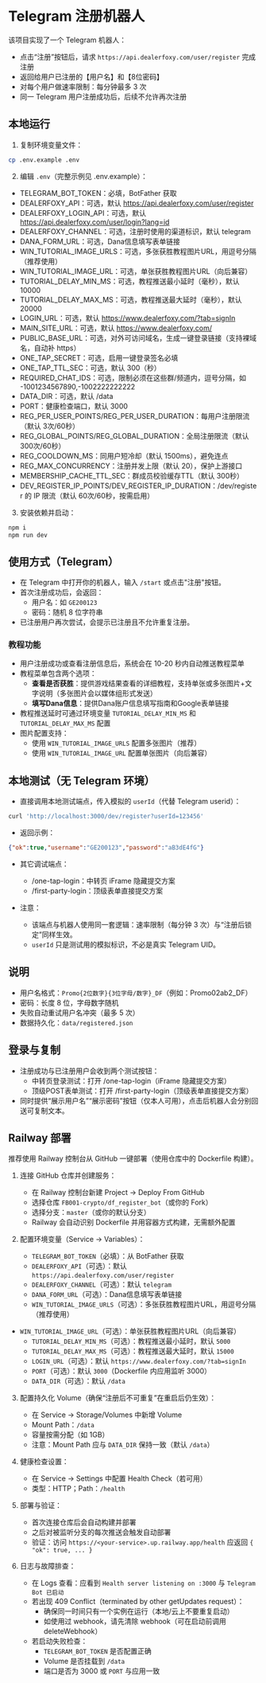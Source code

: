 # Telegram 注册机器人

该项目实现了一个 Telegram 机器人：
- 点击“注册”按钮后，请求 `https://api.dealerfoxy.com/user/register` 完成注册
- 返回给用户已注册的【用户名】和【8位密码】
- 对每个用户做速率限制：每分钟最多 3 次
- 同一 Telegram 用户注册成功后，后续不允许再次注册

## 本地运行

1. 复制环境变量文件：

```bash
cp .env.example .env
```

2. 编辑 `.env`（完整示例见 .env.example）：
- TELEGRAM_BOT_TOKEN：必填，BotFather 获取
- DEALERFOXY_API：可选，默认 https://api.dealerfoxy.com/user/register
- DEALERFOXY_LOGIN_API：可选，默认 https://api.dealerfoxy.com/user/login?lang=id
- DEALERFOXY_CHANNEL：可选，注册时使用的渠道标识，默认 telegram
- DANA_FORM_URL：可选，Dana信息填写表单链接
- WIN_TUTORIAL_IMAGE_URLS：可选，多张获胜教程图片URL，用逗号分隔（推荐使用）
- WIN_TUTORIAL_IMAGE_URL：可选，单张获胜教程图片URL（向后兼容）
- TUTORIAL_DELAY_MIN_MS：可选，教程推送最小延时（毫秒），默认 10000
- TUTORIAL_DELAY_MAX_MS：可选，教程推送最大延时（毫秒），默认 20000
- LOGIN_URL：可选，默认 https://www.dealerfoxy.com/?tab=signIn
- MAIN_SITE_URL：可选，默认 https://www.dealerfoxy.com/
- PUBLIC_BASE_URL：可选，对外可访问域名，生成一键登录链接（支持裸域名，自动补 https）
- ONE_TAP_SECRET：可选，启用一键登录签名必填
- ONE_TAP_TTL_SEC：可选，默认 300（秒）
- REQUIRED_CHAT_IDS：可选，限制必须在这些群/频道内，逗号分隔，如 -1001234567890,-1002222222222
- DATA_DIR：可选，默认 /data
- PORT：健康检查端口，默认 3000
- REG_PER_USER_POINTS/REG_PER_USER_DURATION：每用户注册限流（默认 3次/60秒）
- REG_GLOBAL_POINTS/REG_GLOBAL_DURATION：全局注册限流（默认 300次/60秒）
- REG_COOLDOWN_MS：同用户短冷却（默认 1500ms），避免连点
- REG_MAX_CONCURRENCY：注册并发上限（默认 20），保护上游接口
- MEMBERSHIP_CACHE_TTL_SEC：群成员校验缓存TTL（默认 300秒）
- DEV_REGISTER_IP_POINTS/DEV_REGISTER_IP_DURATION：/dev/register 的 IP 限流（默认 60次/60秒，按需启用）

3. 安装依赖并启动：

```bash
npm i
npm run dev
```

## 使用方式（Telegram）
- 在 Telegram 中打开你的机器人，输入 `/start` 或点击"注册"按钮。
- 首次注册成功后，会返回：
  - 用户名：如 `GE200123`
  - 密码：随机 8 位字符串
- 已注册用户再次尝试，会提示已注册且不允许重复注册。

### 教程功能
- 用户注册成功或查看注册信息后，系统会在 10-20 秒内自动推送教程菜单
- 教程菜单包含两个选项：
  - **查看是否获胜**：提供游戏结果查看的详细教程，支持单张或多张图片+文字说明（多张图片会以媒体组形式发送）
  - **填写Dana信息**：提供Dana账户信息填写指南和Google表单链接
- 教程推送延时可通过环境变量 `TUTORIAL_DELAY_MIN_MS` 和 `TUTORIAL_DELAY_MAX_MS` 配置
- 图片配置支持：
  - 使用 `WIN_TUTORIAL_IMAGE_URLS` 配置多张图片（推荐）
  - 使用 `WIN_TUTORIAL_IMAGE_URL` 配置单张图片（向后兼容）

## 本地测试（无 Telegram 环境）
- 直接调用本地测试端点，传入模拟的 `userId`（代替 Telegram userid）：

```bash
curl 'http://localhost:3000/dev/register?userId=123456'
```

- 返回示例：

```json
{"ok":true,"username":"GE200123","password":"aB3dE4fG"}
```

- 其它调试端点：
  - /one-tap-login：中转页 iFrame 隐藏提交方案
  - /first-party-login：顶级表单直接提交方案

- 注意：
  - 该端点与机器人使用同一套逻辑：速率限制（每分钟 3 次）与“注册后锁定”同样生效。
  - `userId` 只是测试用的模拟标识，不必是真实 Telegram UID。

## 说明
- 用户名格式：`Promo{2位数字}{3位字母/数字}_DF`（例如：Promo02ab2_DF）
- 密码：长度 8 位，字母数字随机
- 失败自动重试用户名冲突（最多 5 次）
- 数据持久化：`data/registered.json`

## 登录与复制
- 注册成功与已注册用户会收到两个测试按钮：
  - 中转页登录测试：打开 /one-tap-login（iFrame 隐藏提交方案）
  - 顶级POST表单测试：打开 /first-party-login（顶级表单直接提交方案）
- 同时提供“展示用户名”“展示密码”按钮（仅本人可用），点击后机器人会分别回送可复制文本。

## Railway 部署

推荐使用 Railway 控制台从 GitHub 一键部署（使用仓库中的 Dockerfile 构建）。

1. 连接 GitHub 仓库并创建服务：
   - 在 Railway 控制台新建 Project → Deploy From GitHub
   - 选择仓库 `FB001-crypto/df_register_bot`（或你的 Fork）
   - 选择分支：`master`（或你的默认分支）
   - Railway 会自动识别 Dockerfile 并用容器方式构建，无需额外配置

2. 配置环境变量（Service → Variables）：
   - `TELEGRAM_BOT_TOKEN`（必填）：从 BotFather 获取
   - `DEALERFOXY_API`（可选）：默认 `https://api.dealerfoxy.com/user/register`
   - `DEALERFOXY_CHANNEL`（可选）：默认 `telegram`
   - `DANA_FORM_URL`（可选）：Dana信息填写表单链接
   - `WIN_TUTORIAL_IMAGE_URLS`（可选）：多张获胜教程图片URL，用逗号分隔（推荐使用）
- `WIN_TUTORIAL_IMAGE_URL`（可选）：单张获胜教程图片URL（向后兼容）
   - `TUTORIAL_DELAY_MIN_MS`（可选）：教程推送最小延时，默认 `5000`
   - `TUTORIAL_DELAY_MAX_MS`（可选）：教程推送最大延时，默认 `15000`
   - `LOGIN_URL`（可选）：默认 `https://www.dealerfoxy.com/?tab=signIn`
   - `PORT`（可选）：默认 `3000`（Dockerfile 内应用监听 3000）
   - `DATA_DIR`（可选）：默认 `/data`

3. 配置持久化 Volume（确保“注册后不可重复”在重启后仍生效）：
   - 在 Service → Storage/Volumes 中新增 Volume
   - Mount Path：`/data`
   - 容量按需分配（如 1GB）
   - 注意：Mount Path 应与 `DATA_DIR` 保持一致（默认 `/data`）

4. 健康检查设置：
   - 在 Service → Settings 中配置 Health Check（若可用）
   - 类型：HTTP；Path：`/health`

5. 部署与验证：
   - 首次连接仓库后会自动构建并部署
   - 之后对被监听分支的每次推送会触发自动部署
   - 验证：访问 `https://<your-service>.up.railway.app/health` 应返回 `{ "ok": true, ... }`

6. 日志与故障排查：
   - 在 Logs 查看：应看到 `Health server listening on :3000` 与 `Telegram Bot 已启动`
   - 若出现 409 Conflict（terminated by other getUpdates request）：
     - 确保同一时间只有一个实例在运行（本地/云上不要重复启动）
     - 如使用过 webhook，请先清除 webhook（可在启动前调用 deleteWebhook）
   - 若启动失败检查：
     - `TELEGRAM_BOT_TOKEN` 是否配置正确
     - Volume 是否挂载到 `/data`
     - 端口是否为 3000 或 `PORT` 与应用一致
